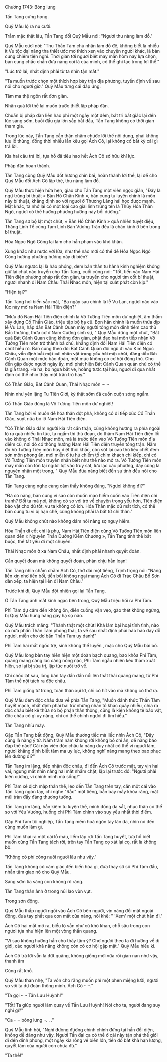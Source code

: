 




Chương 1743: Bóng lưng


Tần Tang cứng họng.

Quỷ Mẫu lộ ra nụ cười.

Trầm mặc thật lâu, Tần Tang đối Quỷ Mẫu nói: "Ngươi thu nàng làm đồ."

Quỷ Mẫu cười nói: "Thu Thần Tàm chủ nhân làm đồ đệ, không biết là nhiều ít Vu tộc đại năng tha thiết ước mơ thích xen vào chuyện người khác, là bản cung chiếm tiện nghi. Thời gian tới ngươi biết may mắn hôm nay lựa chọn, bản cung chắc chắn đưa nàng coi là của mình, có thể ghi tạc trong lời thề."

"Lúc trở lại, nhất định phải từ ta nhìn tận mắt."

"Ta muốn trước chọn một thích hợp bày trận địa phương, tuyển định về sau nói cho ngươi giờ." Quỷ Mẫu từng cái đáp ứng.

Tâm ma thệ ngôn rất đơn giản.

Nhân quả lời thề lại muốn trước thiết lập pháp đàn.

Chuẩn bị pháp đàn liền hao phí một ngày một đêm, bất tri bất giác lại đến lúc sáng sớm, buổi đấu giá lớn sắp bắt đầu, Tần Tang không có thời gian tham gia.

Trong lúc này, Tần Tang cẩn thận châm chước lời thề nội dung, phải không lưu lỗ thủng, đồng thời nhiều lần kêu gọi Ách Cô, lại không có bất kỳ cái gì trả lời.

Kia hai câu trả lời, tựa hồ đã tiêu hao hết Ách Cô sở hữu khí lực.

Pháp đàn hoàn thành.

Tần Tang cùng Quỷ Mẫu đốt hương chín bái, hoàn thành lời thề, lại để cho Quỷ Mẫu đối Ách Cô lập thệ, thu nàng làm đồ.

Quỷ Mẫu thực hiện hứa hẹn, giao cho Tần Tang một viên ngọc giản, "Đây là ngự trùng bí thuật « Bàn Hồ Chân Kinh », bản cung tu luyện chính là môn này bí thuật, khẳng định so với ngươi ở Thương Lãng hải học được mạnh. Mặt khác, ta nhớ lại có một loại cao giai linh trùng tên là Thủy Hỏa Thần Ngô, ngươi có thể hướng phương hướng này bồi dưỡng."

Tần Tang sơ bộ lật một chút, « Bàn Hồ Chân Kinh » quả nhiên tuyệt diệu, Thăng Linh Tế cùng Tam Linh Bàn Vương Trận đều là chân kinh ở bên trong bí thuật.

Hỏa Ngọc Ngô Công lại làm cho hắn phạm vào khó khăn.

Xung khắc như nước với lửa, như thế nào mới có thể để Hỏa Ngọc Ngô Công hướng phương hướng này dị biến?

Quỷ Mẫu ngược lại là hào phóng, đem bản thân tu hành kinh nghiệm không giữ lại chút nào truyền cho Tần Tang, cuối cùng nói: "Tốt, tiến vào Nam Hải Tiên điện phương pháp rất đơn giản, ta truyền cho ngươi tìm cốt bí thuật, ngươi nhanh đi Nam Châu Thái Nhạc môn, hiện tại xuất phát còn kịp."

"Hiện tại?"

Tần Tang hơi biến sắc mặt, "Ba ngày sau chính là lễ Vu Lan, người nào vào lúc này mở ra Nam Hải Tiên điện?"

"Mưu đồ Nam Hải Tiên điện chính là Vô Tướng Tiên môn dư nghiệt, âm thầm xây dựng Cổ Thần Giáo, triệu tập bộ hạ cũ. Bọn hắn chính là muốn thừa dịp lễ Vu Lan, hấp dẫn Bát Cảnh Quan mấy người tông môn đỉnh tiêm cao thủ Bắc thượng, thừa cơ ở Nam Cương sinh sự, " Quỷ Mẫu dừng một chút, "Bất quá Bát Cảnh Quan cũng không đơn giản, phật đạo hai môn tiếp nhận Vô Tướng Tiên môn trở thành bá chủ, khẳng định đối Nam Hải Tiên điện có chút hiểu rõ. Bản cung theo dõi Bát Cảnh Quan đội ngũ đi vào Kim Ngọc Châu, vốn định bắt một cái nhân vật trọng yếu hỏi một chút, đáng tiếc Bát Cảnh Quan một mực bão đoàn, một mực không có cơ hội động thủ. Cho đến gặp được ngươi ngày ấy, mới phát hiện Bát Cảnh Quan quán chủ có thể là giả trang. Ha ha, bọ ngựa bắt ve, hoàng tước tại hậu, ngươi đi qua nhất định có thể nhìn thấy một trận trò hay."

Cổ Thần Giáo, Bát Cảnh Quan, Thái Nhạc môn ······

Nhìn như yên lặng Tu Tiên Giới, kỳ thật sớm đã cuồn cuộn sóng ngầm.

Cổ Thần Giáo đúng là Vô Tướng Tiên môn dư nghiệt!

Tần Tang bởi vì muốn để hóa thân đột phá, không có đi tiếp xúc Cổ Thần Giáo, suýt nữa bỏ lỡ Nam Hải Tiên điện.

"Cổ Thần Giáo đám người kia rất cẩn thận, cũng không hướng ra phía ngoài lộ ra quá nhiều tin tức, ta ngầm thi thủ đoạn, dò thăm Nam Hải Tiên điện lối vào không ở Thái Nhạc môn, mà là trước tiến vào Vô Tướng Tiên môn địa điểm cũ, nơi đó có thông hướng Nam Hải Tiên điện truyền tống trận. Năm đó Vô Tướng Tiên môn hủy diệt thời khắc, còn sót lại cao thủ liều chết đem sơn môn phong ấn, mới miễn ở tu hú chiếm tổ chim khách chi kiếp, chỉ có Vô Tướng Tiên môn truyền nhân biết như thế nào mở ra. Vô Tướng Tiên môn may mắn còn tồn tại người lọt vào truy sát, lưu lạc các phương, đây cũng là nguyên nhân một trong, " Quỷ Mẫu đưa nàng biết đến sự tình đều nói cho Tần Tang.

Tần Tang càng nghe càng cảm thấy không đúng, "Ngươi không đi?"

"Đã có nàng, bản cung vì sao còn muốn mạo hiểm cuốn vào Tiên điện chi tranh? Đối ta mà nói, không có so với trở về chuyện trọng yếu hơn, Tiên điện bảo vật cho dù tốt, vu ta không có ích. Hóa Thần mặc dù mất tích, có thể bản cung tu vi bị hạn chế, cũng không phải là bất tử chi thân."

Quỷ Mẫu không chút nào không dám nói nàng sợ nguy hiểm.

Hóa Thần di cốt chỉ là phụ, Nam Hải Tiên điện cùng Vô Tướng Tiên môn liên quan đến « Nguyên Thần Dưỡng Kiếm Chương », Tần Tang tình thế bắt buộc, thế tất yếu đi một chuyến.

Thái Nhạc môn ở xa Nam Châu, nhất định phải nhanh quyết đoán.

Cần quyết đoán mà không quyết đoán, phản chịu hắn loạn!

Tần Tang nhìn chằm chằm Ách Cô, thở dài một tiếng, Trịnh trọng nói: "Nàng liền xin nhờ tiền bối, tiền bối không ngại mang Ách Cô đi Trác Châu Bồ Sơn dàn xếp, ta hiện tại liền đi Nam Châu."

Trước khi đi, Quỷ Mẫu đột nhiên gọi lại Tần Tang.

Ở Tần Tang ánh mắt kinh ngạc bên trong, Quỷ Mẫu triệu hồi ra Phì Tàm.

Phì Tàm dự cảm đến không ổn, điên cuồng vặn vẹo, gào thét không ngừng, bị Quỷ Mẫu hung hăng gảy hạ sọ não.

Quỷ Mẫu trách mắng: "Thành thật một chút! Khá lắm bại hoại tính tình, nào có nửa phần Thần Tàm phong thái, ta về sau nhất định phải hảo hảo dạy dỗ ngươi, miễn cho dơ bẩn Thần Tàm uy danh!"

Phì Tàm hai mắt ngốc trệ, sinh không thể luyến , mặc cho Quỷ Mẫu bài bố.

Quỷ Mẫu lòng bàn tay hiển hiện một đoàn bạch quang, bao khỏa Phì Tàm, quang mang càng lúc càng nồng nặc, Phì Tàm ngẫu nhiên kêu thảm xuất hiện, sợ lại bị sửa trị, lập tức nuốt trở về.

Chỉ chốc lát sau, lòng bàn tay dần dần nổi lên thất thải quang mang, từ Phì Tàm thể nội tách ra độc châu.

Phì Tàm giống tử trùng, toàn thân xụi lơ, chỉ có hít vào mà không có thở ra.

Quỷ Mẫu đem độc châu đưa về phía Tần Tang, "Muốn đánh thức Thần Tàm huyết mạch, nhất định phải bài trừ những nhân tố khác quấy nhiễu, chia ra độc châu biết kế thừa nó bộ phận thần thông, cũng là kiện không tệ bảo vật, độc châu có gì uy năng, chỉ có thể chính ngươi đi tìm hiểu."

Tần Tang nhíu mày.

Gặp Tần Tang bất động, Quỷ Mẫu thương tiếc mà liếc nhìn Ách Cô, "Đây cũng là nàng ý tứ. Năm trăm năm không rời không bỏ chi ân, để nàng báo đáp thế nào? Cái này viên độc châu là nàng duy nhất có thể vì ngươi làm, ngươi khẳng định biết tâm ma uy lực, không nghĩ nàng mang theo bao phục lên đường đi?"

Tần Tang im lặng, tiếp nhận độc châu, đi đến Ách Cô trước mặt, tay vịn hai vai, ngưng mắt nhìn nàng hai mắt nhắm chặt, lặp lại trước đó: "Ngươi phải kiên cường, vì chính mình mà sống!"

Phì Tàm xê dịch mập thân thể, leo đến Tần Tang trên tay, cắn một cái vào Tần Tang ngón tay, chỉ nghe "Rắc" một tiếng, bắn bay mấy khỏa răng, mặt mũi tràn đầy đáng thương tướng.

Tần Tang im lặng, hắn kiêm tu luyện thể, mình đồng da sắt, nhục thân có thể so với Yêu Vương, huống chi Phì Tàm chính vào suy yếu nhất thời điểm.

Gặp Phì Tàm tội nghiệp, Tần Tang mềm hoá ngón tay làn da, nhìn nó đến cùng muốn làm gì.

Phì Tàm khai ra một cái lỗ máu, liếm láp rơi Tần Tang huyết, tựa hồ biết muốn cùng Tần Tang tách rời, trên tay Tần Tang cọ xát lại cọ, rất là không bỏ.

"Không có phí công nuôi ngươi lâu như vậy."

Tần Tang không có cảm giác đến biến hóa gì, đưa thay sờ sờ Phì Tàm đầu, nhẫn tâm giao nó cho Quỷ Mẫu.

Sáng sớm tia sáng còn không rõ ràng.

Tần Tang thân ảnh ở trong núi lao vùn vụt.

Trong sơn động.

Quỷ Mẫu thấp người ngồi vào Ách Cô bên người, vịn nàng đối mặt ngoài động, đưa tay phất qua con mắt của nàng, nói khẽ: " 'Xem' một chút hắn đi."

Ách Cô hai mắt mở ra, biểu lộ vẫn như cũ khô khan, chỗ sâu trong con ngươi tựa như hiện lên một vòng thần quang.

"Vì sao không hướng hắn cho thấy tâm ý? Chờ ngươi theo ta đi hướng về dị giới, các ngươi khả năng không còn có cơ hội gặp mặt." Quỷ Mẫu hiếu kì.

Ách Cô trả lời vẫn là đứt quãng, không giống mới vừa rồi gian nan như vậy, thanh âm

Cũng rất khổ.

Quỷ Mẫu than nhẹ, "Ta vốn cho rằng muốn phí một phen miệng lưỡi, ngươi so với ta dự đoán thông minh. Ách Cô ·····."

"Ta gọi ····· Tẫn Lưu Huỳnh!"

"Tốt! Ta giúp ngươi làm quay về Tẫn Lưu Huỳnh! Nói cho ta, ngươi đang suy nghĩ gì?"

"Ca ····· bóng lưng ··. . ."

Quỷ Mẫu lĩnh hội, "Nghĩ đường đường chính chính đứng tại hắn đối diện, không dễ dàng như vậy. Ngươi Tần đại ca có thể ở cái này tàn phá thế giới đi đến đỉnh phong, một ngày kia rồng về biển lớn, tiền đồ bất khả hạn lượng, quyết tâm của ngươi còn chưa đủ."

"Ta thề!"




